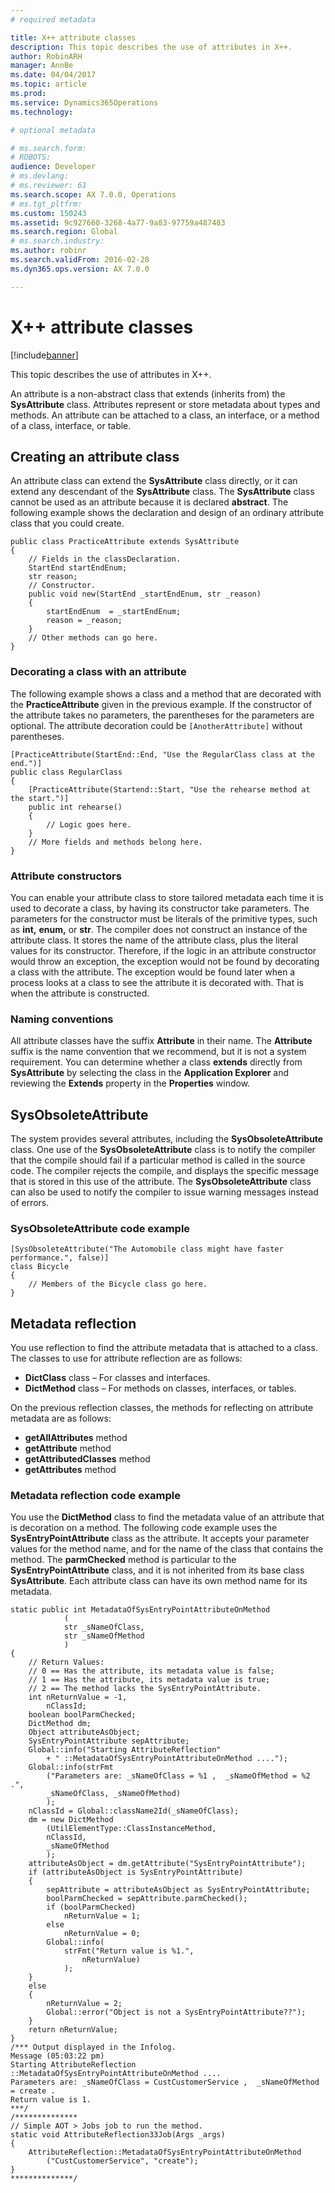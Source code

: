 ```yaml
---
# required metadata

title: X++ attribute classes
description: This topic describes the use of attributes in X++.
author: RobinARH
manager: AnnBe
ms.date: 04/04/2017
ms.topic: article
ms.prod: 
ms.service: Dynamics365Operations
ms.technology: 

# optional metadata

# ms.search.form: 
# ROBOTS: 
audience: Developer
# ms.devlang: 
# ms.reviewer: 61
ms.search.scope: AX 7.0.0, Operations
# ms.tgt_pltfrm: 
ms.custom: 150243
ms.assetid: 9c927660-3268-4a77-9a83-97759a487483
ms.search.region: Global
# ms.search.industry: 
ms.author: robinr
ms.search.validFrom: 2016-02-28
ms.dyn365.ops.version: AX 7.0.0

---
```


# X++ attribute classes

[!include[banner](../includes/banner.md)]


This topic describes the use of attributes in X++.

An attribute is a non-abstract class that extends (inherits from) the **SysAttribute** class. Attributes represent or store metadata about types and methods. An attribute can be attached to a class, an interface, or a method of a class, interface, or table.

## Creating an attribute class
An attribute class can extend the **SysAttribute** class directly, or it can extend any descendant of the **SysAttribute** class. The **SysAttribute** class cannot be used as an attribute because it is declared **abstract**. The following example shows the declaration and design of an ordinary attribute class that you could create.

    public class PracticeAttribute extends SysAttribute
    {
        // Fields in the classDeclaration.
        StartEnd startEndEnum;
        str reason;
        // Constructor.
        public void new(StartEnd _startEndEnum, str _reason)
        {
            startEndEnum  = _startEndEnum;
            reason = _reason;
        }
        // Other methods can go here.
    }

### Decorating a class with an attribute

The following example shows a class and a method that are decorated with the **PracticeAttribute** given in the previous example. If the constructor of the attribute takes no parameters, the parentheses for the parameters are optional. The attribute decoration could be `[AnotherAttribute]` without parentheses.

    [PracticeAttribute(StartEnd::End, "Use the RegularClass class at the end.")]
    public class RegularClass
    {
        [PracticeAttribute(Startend::Start, "Use the rehearse method at the start.")]
        public int rehearse()
        {
            // Logic goes here.
        }
        // More fields and methods belong here.
    }

### Attribute constructors

You can enable your attribute class to store tailored metadata each time it is used to decorate a class, by having its constructor take parameters. The parameters for the constructor must be literals of the primitive types, such as **int,** **enum,** or **str**. The compiler does not construct an instance of the attribute class. It stores the name of the attribute class, plus the literal values for its constructor. Therefore, if the logic in an attribute constructor would throw an exception, the exception would not be found by decorating a class with the attribute. The exception would be found later when a process looks at a class to see the attribute it is decorated with. That is when the attribute is constructed.

### Naming conventions

All attribute classes have the suffix **Attribute** in their name. The **Attribute** suffix is the name convention that we recommend, but it is not a system requirement. You can determine whether a class **extends** directly from **SysAttribute** by selecting the class in the **Application Explorer** and reviewing the **Extends** property in the **Properties** window.

## SysObsoleteAttribute
The system provides several attributes, including the **SysObsoleteAttribute** class. One use of the **SysObsoleteAttribute** class is to notify the compiler that the compile should fail if a particular method is called in the source code. The compiler rejects the compile, and displays the specific message that is stored in this use of the attribute. The **SysObsoleteAttribute** class can also be used to notify the compiler to issue warning messages instead of errors.

### SysObsoleteAttribute code example

    [SysObsoleteAttribute("The Automobile class might have faster performance.", false)]
    class Bicycle
    {
        // Members of the Bicycle class go here.
    }

## Metadata reflection
You use reflection to find the attribute metadata that is attached to a class. The classes to use for attribute reflection are as follows:

-   **DictClass** class – For classes and interfaces.
-   **DictMethod** class – For methods on classes, interfaces, or tables.

On the previous reflection classes, the methods for reflecting on attribute metadata are as follows:

-   **getAllAttributes** method
-   **getAttribute** method
-   **getAttributedClasses** method
-   **getAttributes** method

### Metadata reflection code example

You use the **DictMethod** class to find the metadata value of an attribute that is decoration on a method. The following code example uses the **SysEntryPointAttribute** class as the attribute. It accepts your parameter values for the method name, and for the name of the class that contains the method. The **parmChecked** method is particular to the **SysEntryPointAttribute** class, and it is not inherited from its base class **SysAttribute**. Each attribute class can have its own method name for its metadata.

    static public int MetadataOfSysEntryPointAttributeOnMethod
                (
                str _sNameOfClass,
                str _sNameOfMethod
                )
    {
        // Return Values:
        // 0 == Has the attribute, its metadata value is false;
        // 1 == Has the attribute, its metadata value is true;
        // 2 == The method lacks the SysEntryPointAttribute.
        int nReturnValue = -1,
            nClassId;
        boolean boolParmChecked;
        DictMethod dm;
        Object attributeAsObject;
        SysEntryPointAttribute sepAttribute;
        Global::info("Starting AttributeReflection" 
            + " ::MetadataOfSysEntryPointAttributeOnMethod ....");
        Global::info(strFmt
            ("Parameters are: _sNameOfClass = %1 ,  _sNameOfMethod = %2 .", 
            _sNameOfClass, _sNameOfMethod)
            );
        nClassId = Global::className2Id(_sNameOfClass);
        dm = new DictMethod
            (UtilElementType::ClassInstanceMethod,
            nClassId,
            _sNameOfMethod
            );
        attributeAsObject = dm.getAttribute("SysEntryPointAttribute");
        if (attributeAsObject is SysEntryPointAttribute)
        {
            sepAttribute = attributeAsObject as SysEntryPointAttribute;
            boolParmChecked = sepAttribute.parmChecked();
            if (boolParmChecked)
                nReturnValue = 1;
            else
                nReturnValue = 0;
            Global::info(
                strFmt("Return value is %1.",
                    nReturnValue)
                );
        }
        else
        {
            nReturnValue = 2;
            Global::error("Object is not a SysEntryPointAttribute??");
        }
        return nReturnValue;
    }
    /*** Output displayed in the Infolog.
    Message (05:03:22 pm)
    Starting AttributeReflection ::MetadataOfSysEntryPointAttributeOnMethod ....
    Parameters are: _sNameOfClass = CustCustomerService ,  _sNameOfMethod = create .
    Return value is 1.
    ***/
    /**************
    // Simple AOT > Jobs job to run the method.
    static void AttributeReflection33Job(Args _args)
    {
        AttributeReflection::MetadataOfSysEntryPointAttributeOnMethod
            ("CustCustomerService", "create");
    }
    **************/



